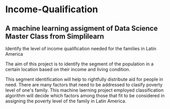 # Income-Qualification
## A machine learning assigment of Data Science Master Class from Simplilearn

Identify the level of income qualification needed for the families in Latin America

The aim of this project is to identify the segment of the population in a certain location based on their income and living condition.

This segment identification will help to rightfully distribute aid for people in need. There are many factors that need to be addressed to clasify poverty level of one's family. This machine laerning project employed classification algorithm will decide which factors among those that fit to be considered in assigning the poverty level of the family in Latin America.

